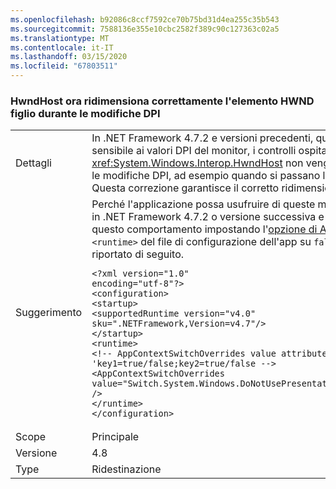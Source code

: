 ```yaml
---
ms.openlocfilehash: b92086c8ccf7592ce70b75bd31d4ea255c35b543
ms.sourcegitcommit: 7588136e355e10cbc2582f389c90c127363c02a5
ms.translationtype: MT
ms.contentlocale: it-IT
ms.lasthandoff: 03/15/2020
ms.locfileid: "67803511"
---
```

### <a name="hwndhost-now-correctly-resizes-child-hwnd-during-dpi-changes"></a>HwndHost ora ridimensiona correttamente l'elemento HWND figlio durante le modifiche DPI

|   |   |
|---|---|
|Dettagli|In .NET Framework 4.7.2 e versioni precedenti, quando WPF viene eseguito in modalità sensibile ai valori DPI del monitor, i controlli ospitati all'interno di <xref:System.Windows.Interop.HwndHost> non vengono ridimensionati correttamente dopo le modifiche DPI, ad esempio quando si passano le applicazioni da un monitor a un altro. Questa correzione garantisce il corretto ridimensionamento dei controlli ospitati.|
|Suggerimento|Perché l'applicazione possa usufruire di queste modifiche, è necessario che sia eseguita in .NET Framework 4.7.2 o versione successiva e che acconsenta esplicitamente a questo comportamento impostando l'[opzione di AppContext](https://docs.microsoft.com/dotnet/framework/configure-apps/file-schema/runtime/appcontextswitchoverrides-element) seguente nella sezione <code>&lt;runtime&gt;</code> del file di configurazione dell'app su <code>false</code>, come illustrato nell'esempio riportato di seguito.<pre><code class="lang-xml">&lt;?xml version=&quot;1.0&quot; encoding=&quot;utf-8&quot;?&gt;&#13;&#10;&lt;configuration&gt;&#13;&#10;&lt;startup&gt;&#13;&#10;&lt;supportedRuntime version=&quot;v4.0&quot; sku=&quot;.NETFramework,Version=v4.7&quot;/&gt;&#13;&#10;&lt;/startup&gt;&#13;&#10;&lt;runtime&gt;&#13;&#10;&lt;!-- AppContextSwitchOverrides value attribute is in the form of &#39;key1=true/false;key2=true/false  --&gt;&#13;&#10;&lt;AppContextSwitchOverrides value=&quot;Switch.System.Windows.DoNotUsePresentationDpiCapabilityTier2OrGreater=false&quot; /&gt;&#13;&#10;&lt;/runtime&gt;&#13;&#10;&lt;/configuration&gt;&#13;&#10;</code></pre>|
|Scope|Principale|
|Versione|4.8|
|Type|Ridestinazione|
